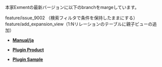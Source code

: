 本家Exmentの最新バージョンに以下のbranchをmargeしています。

feature/issue_9002 （検索フィルタで条件を保持したままにする）
feature/add_expansion_view（1:Nリレーションのテーブルに親子ビューの追加）

- **[Manual/ja](https://exment.net/docs/#/ja/)**

- **[Plugin Product](https://github.com/exment-git/plugin-product/tree/main/document/PluginInvoiceDocument)**  

- **[Plugin Sample](https://github.com/exment-git/plugin-sample)**  

